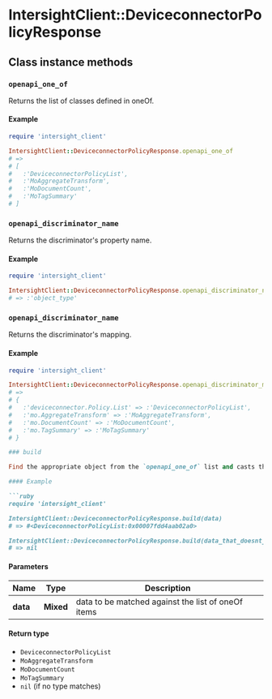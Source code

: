 # IntersightClient::DeviceconnectorPolicyResponse

## Class instance methods

### `openapi_one_of`

Returns the list of classes defined in oneOf.

#### Example

```ruby
require 'intersight_client'

IntersightClient::DeviceconnectorPolicyResponse.openapi_one_of
# =>
# [
#   :'DeviceconnectorPolicyList',
#   :'MoAggregateTransform',
#   :'MoDocumentCount',
#   :'MoTagSummary'
# ]
```

### `openapi_discriminator_name`

Returns the discriminator's property name.

#### Example

```ruby
require 'intersight_client'

IntersightClient::DeviceconnectorPolicyResponse.openapi_discriminator_name
# => :'object_type'
```

### `openapi_discriminator_name`

Returns the discriminator's mapping.

#### Example

```ruby
require 'intersight_client'

IntersightClient::DeviceconnectorPolicyResponse.openapi_discriminator_mapping
# =>
# {
#   :'deviceconnector.Policy.List' => :'DeviceconnectorPolicyList',
#   :'mo.AggregateTransform' => :'MoAggregateTransform',
#   :'mo.DocumentCount' => :'MoDocumentCount',
#   :'mo.TagSummary' => :'MoTagSummary'
# }

### build

Find the appropriate object from the `openapi_one_of` list and casts the data into it.

#### Example

```ruby
require 'intersight_client'

IntersightClient::DeviceconnectorPolicyResponse.build(data)
# => #<DeviceconnectorPolicyList:0x00007fdd4aab02a0>

IntersightClient::DeviceconnectorPolicyResponse.build(data_that_doesnt_match)
# => nil
```

#### Parameters

| Name | Type | Description |
| ---- | ---- | ----------- |
| **data** | **Mixed** | data to be matched against the list of oneOf items |

#### Return type

- `DeviceconnectorPolicyList`
- `MoAggregateTransform`
- `MoDocumentCount`
- `MoTagSummary`
- `nil` (if no type matches)

